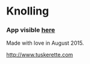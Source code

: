 Knolling
========
### App visible [here](http://tuskerette.github.io/Knolling/)

Made with love in August 2015.

http://www.tuskerette.com

